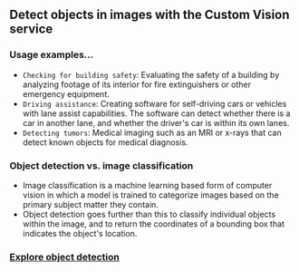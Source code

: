 ## Detect objects in images with the Custom Vision service
### Usage examples...
- `Checking for building safety`: Evaluating the safety of a building by analyzing footage of its interior for fire extinguishers or other emergency equipment.
- `Driving assistance`: Creating software for self-driving cars or vehicles with lane assist capabilities. The software can detect whether there is a car in another lane, and whether the driver's car is within its own lanes.
- `Detecting tumors`: Medical imaging such as an MRI or x-rays that can detect known objects for medical diagnosis.

### Object detection vs. image classification
- Image classification is a machine learning based form of computer vision in which a model is trained to categorize images based on the primary subject matter they contain.
- Object detection goes further than this to classify individual objects within the image, and to return the coordinates of a bounding box that indicates the object's location.

### [Explore object detection](https://microsoftlearning.github.io/AI-900-AIFundamentals/instructions/03b-create-object-detection-solution.html)


